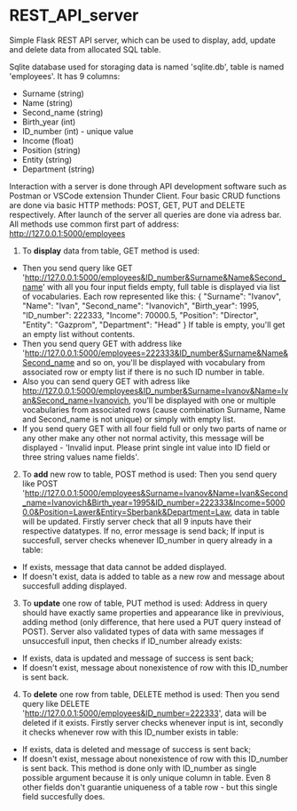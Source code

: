 # REST_API_server
Simple Flask REST API server, which can be used to display, add, update and delete data from allocated SQL table.

Sqlite database used for storaging data is named 'sqlite.db', table is named 'employees'. It has 9 columns:
- Surname (string)
- Name (string)
- Second_name (string)
- Birth_year (int)
- ID_number (int) - unique value
- Income (float)
- Position (string)
- Entity (string)
- Department (string)


Interaction with a server is done through API development software such as Postman or VSCode extension Thunder Client. Four basic CRUD functions are done via basic HTTP methods: POST, GET, PUT and DELETE respectively. 
After launch of the server all queries are done via adress bar.
All methods use common first part of address: http://127.0.0.1:5000/employees

1) To **display** data from table, GET method is used:
- Then you send query like GET 'http://127.0.0.1:5000/employees&ID_number&Surname&Name&Second_name' with all you four input fields empty, full table is displayed via list of vocabularies. Each row represented like this:
  {
    "Surname": "Ivanov",
    "Name": "Ivan",
    "Second_name": "Ivanovich",
    "Birth_year": 1995,
    "ID_number": 222333,
    "Income": 70000.5,
    "Position": "Director",
    "Entity": "Gazprom",
    "Department": "Head"
  }
  If table is empty, you'll get an empty list without contents.
 - Then you send query GET with address like 'http://127.0.0.1:5000/employees=222333&ID_number&Surname&Name&Second_name and so on, you'll be displayed with vocabulary from associated row or empty list if there is no such ID number in table.
 - Also you can send query GET with adress like http://127.0.0.1:5000/employees&ID_number&Surname=Ivanov&Name=Ivan&Second_name=Ivanovich, you'll be displayed with one or multiple vocabularies from associated rows (cause combination Surname, Name and Second_name is not unique) or simply with empty list.
 - If you send query GET with all four field full or only two parts of name or any other make any other not normal activity, this message will be displayed - 'Invalid input. Please print single int value into ID field or three string values name fields'.

2) To **add** new row to table, POST method is used:
 Then you send query like POST 'http://127.0.0.1:5000/employees&Surname=Ivanov&Name=Ivan&Second_name=Ivanovich&Birth_year=1995&ID_number=222333&Income=50000.0&Position=Lawer&Entiry=Sberbank&Department=Law, data in table will be updated. Firstly server check that all 9 inputs have their respective datatypes. If no, error message is send back; If input is succesfull, server checks whenever ID_number in query already in a table:
 - If exists, message that data cannot be added displayed.
 - If doesn't exist, data is added to table as a new row and message about succesfull adding displayed.
 
 
 3) To **update** one row of table, PUT method is used:
  Address in query should have exactly same properties and appearance like in previvious, adding method (only difference, that here used a PUT query instead of POST). Server also validated types of data with same messages if unsuccesfull input, then checks if ID_number already exists:
  - If exists, data is updated and message of success is sent back;
  - If doesn't exist, message about nonexistence of row with this ID_number is sent back.
 
 4) To **delete** one row from table, DELETE method is used:
 Then you send query like DELETE 'http://127.0.0.1:5000/employees&ID_number=222333', data will be deleted if it exists. Firstly server checks whenever input is int, secondly it checks whenever row with this ID_number exists in table:
 - If exists, data is deleted and message of success is sent back;
 - If doesn't exist, message about nonexistence of row with this ID_number is sent back.
 This method is done only with ID_number as single possible argument because it is only unique column in table. Even 8 other fields don't guarantie uniqueness of a table row - but this single field succesfully does.

